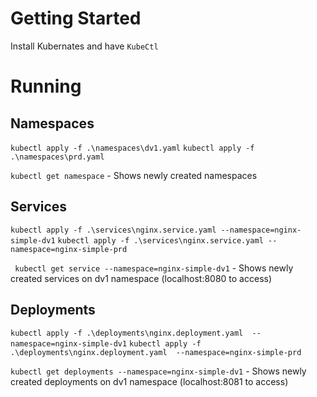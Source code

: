 # Getting Started
Install Kubernates and have `KubeCtl`

# Running

## Namespaces
`kubectl apply -f .\namespaces\dv1.yaml`
`kubectl apply -f .\namespaces\prd.yaml`

`kubectl get namespace` - Shows newly created namespaces

## Services
`kubectl apply -f .\services\nginx.service.yaml --namespace=nginx-simple-dv1`
`kubectl apply -f .\services\nginx.service.yaml --namespace=nginx-simple-prd`

` kubectl get service --namespace=nginx-simple-dv1` - Shows newly created services on dv1 namespace (localhost:8080 to access)

## Deployments
`kubectl apply -f .\deployments\nginx.deployment.yaml  --namespace=nginx-simple-dv1`
`kubectl apply -f .\deployments\nginx.deployment.yaml  --namespace=nginx-simple-prd`

`kubectl get deployments --namespace=nginx-simple-dv1` - Shows newly created deployments on dv1 namespace (localhost:8081 to access)